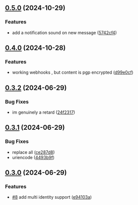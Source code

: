 ## [0.5.0](https://github.com/RobiMez/sma/compare/v0.4.0...v0.5.0) (2024-10-29)

### Features

- add a notification sound on new message ([5742cf4](https://github.com/RobiMez/sma/commit/5742cf482da514b2118cbb3ef17580763a5c1761))

## [0.4.0](https://github.com/RobiMez/sma/compare/v0.3.2...v0.4.0) (2024-10-28)

### Features

- working webhooks , but content is pgp encrypted ([d99e0cf](https://github.com/RobiMez/sma/commit/d99e0cf941806b2ff68ffb1708dd9de30de8238f))

## [0.3.2](https://github.com/RobiMez/sma/compare/v0.3.1...v0.3.2) (2024-06-29)

### Bug Fixes

- im genuinely a retard ([24f2317](https://github.com/RobiMez/sma/commit/24f2317b9ace46b606f4082a2ebc9e35d8e40a74))

## [0.3.1](https://github.com/RobiMez/sma/compare/v0.3.0...v0.3.1) (2024-06-29)

### Bug Fixes

- replace all ([ce287d8](https://github.com/RobiMez/sma/commit/ce287d8c85751bacd9ff165b33bab1c090e3723e))
- uriencode ([4493b9f](https://github.com/RobiMez/sma/commit/4493b9fdb99f9e24b3875b74e6a26f5dd99193ef))

## [0.3.0](https://github.com/RobiMez/sma/compare/v0.2.0...v0.3.0) (2024-06-29)

### Features

- [#8](https://github.com/RobiMez/sma/issues/8) add multi identity support ([e94103a](https://github.com/RobiMez/sma/commit/e94103a36e703b3efafcecd6994217413f7781c6))
